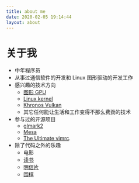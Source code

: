 ```yaml
---
title: about me
date: 2020-02-05 19:14:44
layout: about
---
```


# 关于我

- 中年程序员
- 从事过通信软件的开发和 Linux 图形驱动的开发工作
- 感兴趣的技术方向
    * [图形 GPU](https://www.gpuinsight.com/)
    * [Linux kernel](https://git.kernel.org/pub/scm/linux/kernel/git)
    * [Khronos Vulkan](https://www.khronos.org/registry/vulkan/)
    * 其它任何能让生活和工作变得不那么费劲的技术
- 参与过的开源项目
    * [glmark2](https://github.com/glmark2/glmark2/commits?author=lucmann)
    * [Mesa](https://gitlab.freedesktop.org/mesa/mesa/-/merge_requests/11515)
    * [The Ultimate vimrc](https://github.com/amix/vimrc).
- 除了代码之外的乐趣
    * 电影
    * [读书](https://zh.z-lib.org/)
    * [明信片](https://www.postcrossing.com/)
    * [围棋](http://www.eweiqi.com/)
